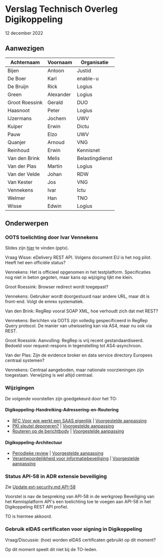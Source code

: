 # Verslag Technisch Overleg Digikoppeling

12 december 2022

## Aanwezigen

| Achternaam     | Voornaam  | Organisatie     |
|----------------|-----------|-----------------|
| Bijen          | Antoon    | Justid          |
| De Boer        | Karl      | enable-u        |
| De Bruijn      | Rick      | Logius          |
| Green          | Alexander | Logius          |
| Groot Roessink | Gerald    | DUO             |
| Haasnoot       | Peter     | Logius          |
| IJzermans      | Jochem    | UWV             |
| Kuiper         | Erwin     | Dictu           |
| Pauw           | Elzo      | UWV             |
| Quanjer        | Arnoud    | VNG             |
| Reinhoud       | Erwin     | Kennisnet       |
| Van den Brink  | Melis     | Belastingdienst |
| Van der Plas   | Martin    | Logius          |
| Van der Velde  | Johan     | RDW             |
| Van Kester     | Jos       | VNG             |
| Vennekens      | Ivar      | Ictu            |
| Welmer         | Han       | TNO             |
| Wisse          | Edwin     | Logius          |

## Onderwerpen

### OOTS toelichting door Ivar Vennekens

Slides zijn [hier](2022-12-08_SDG_OOTS_TO-DK.pptx) te vinden (pptx).

Vraag Wisse: eDelivery REST API. Volgens document EU is het nog pilot. Heeft het een officiële status?

Vennekens: Het is officieel opgenomen in het testplatform. Specificaties nog niet in beton gegoten, maar kans op wijziging lijkt me klein.

Groot Roessink: Browser redirect wordt toegepast?

Vennekens: Gebruiker wordt doorgestuurd naar andere URL, maar dit is front-end. Volgt de emrex systematiek.

Van den Brink: RegRep vooral SOAP XML, hoe verhoudt zich dat met REST?

Vennekens: Berichten via OOTS zijn volledig gespecificeerd in RegRep Query protocol. De manier van uitwisseling kan via AS4, maar nu ook via REST.

Groot Roessink: Aanvulling: RegRep is vrij recent gestandaardiseerd. Bedoeld voor request-respons in tegenstelling tot AS4-asynchroon.

Van der Plas: Zijn de evidence broker en data service directory Europees centraal systemen?

Vennekens: Centraal aangeboden, maar nationale voorzieningen zijn toegestaan. Verwijzing is wel altijd centraal.

### Wijzigingen

De volgende voorstellen zijn goedgekeurd door het TO:

#### Digikoppeling-Handreiking-Adressering-en-Routering
* [RFC Voor wie werkt een SAAS eigenlijk](https://github.com/Logius-standaarden/Digikoppeling-Handreiking-Adressering-en-Routering/issues/4) | [Voorgestelde aanpassing](https://github.com/Logius-standaarden/Digikoppeling-Handreiking-Adressering-en-Routering/pull/7/files)
* [PKI sleutel deponeren?](https://github.com/Logius-standaarden/Digikoppeling-Handreiking-Adressering-en-Routering/issues/3) | [Voorgestelde aanpassing](https://github.com/Logius-standaarden/Digikoppeling-Handreiking-Adressering-en-Routering/pull/6/files)
* [Routeren op de berichtbody](https://github.com/Logius-standaarden/Digikoppeling-Handreiking-Adressering-en-Routering/issues/2) | [Voorgestelde aanpassing](https://github.com/Logius-standaarden/Digikoppeling-Handreiking-Adressering-en-Routering/pull/5/files)

#### Digikoppeling-Architectuur
* [Periodieke review](https://github.com/Logius-standaarden/Digikoppeling-Architectuur/pull/11) | [Voorgestelde aanpassing](https://github.com/Logius-standaarden/Digikoppeling-Architectuur/pull/11/files)
* [Verantwoordelijkheid voor informatiebeveiliging](https://github.com/Logius-standaarden/Digikoppeling-Architectuur/pull/3) | [Voorgestelde aanpassing](https://github.com/Logius-standaarden/Digikoppeling-Architectuur/pull/3/files)


### Status API-58 in ADR extensie beveiliging

Zie [Update ext-security.md API-58](https://github.com/Geonovum/KP-APIs/pull/464)

Voorstel is nav de bespreking van API-58 in de werkgroep Beveiliging van het Kennisplatform API's een toelichting toe te voegen aan API-58 in het Digikoppeling REST API profiel.

TO is hiermee akkoord.

### Gebruik eIDAS certificaten voor signing in Digikoppeling

Vraag/Discussie: (hoe) worden eIDAS certificaten gebruikt op dit moment?

Op dit moment speelt dit niet bij de TO-leden.
